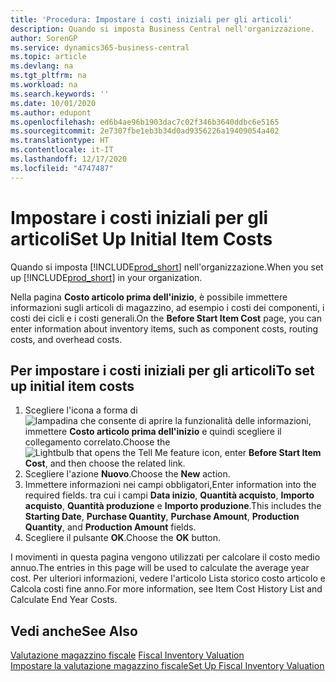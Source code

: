 ```yaml
---
title: 'Procedura: Impostare i costi iniziali per gli articoli'
description: Quando si imposta Business Central nell'organizzazione.
author: SorenGP
ms.service: dynamics365-business-central
ms.topic: article
ms.devlang: na
ms.tgt_pltfrm: na
ms.workload: na
ms.search.keywords: ''
ms.date: 10/01/2020
ms.author: edupont
ms.openlocfilehash: ed6b4ae96b1903dac7c02f346b3640ddbc6e5165
ms.sourcegitcommit: 2e7307fbe1eb3b34d0ad9356226a19409054a402
ms.translationtype: HT
ms.contentlocale: it-IT
ms.lasthandoff: 12/17/2020
ms.locfileid: "4747487"
---
```

# <a name="set-up-initial-item-costs"></a><span data-ttu-id="d1715-103">Impostare i costi iniziali per gli articoli</span><span class="sxs-lookup"><span data-stu-id="d1715-103">Set Up Initial Item Costs</span></span>
<span data-ttu-id="d1715-104">Quando si imposta [!INCLUDE[prod_short](../../includes/prod_short.md)] nell'organizzazione.</span><span class="sxs-lookup"><span data-stu-id="d1715-104">When you set up [!INCLUDE[prod_short](../../includes/prod_short.md)] in your organization.</span></span>  

<span data-ttu-id="d1715-105">Nella pagina **Costo articolo prima dell'inizio**, è possibile immettere informazioni sugli articoli di magazzino, ad esempio i costi dei componenti, i costi dei cicli e i costi generali.</span><span class="sxs-lookup"><span data-stu-id="d1715-105">On the **Before Start Item Cost** page, you can enter information about inventory items, such as component costs, routing costs, and overhead costs.</span></span>  

## <a name="to-set-up-initial-item-costs"></a><span data-ttu-id="d1715-106">Per impostare i costi iniziali per gli articoli</span><span class="sxs-lookup"><span data-stu-id="d1715-106">To set up initial item costs</span></span>  

1.  <span data-ttu-id="d1715-107">Scegliere l'icona a forma di ![lampadina che consente di aprire la funzionalità delle informazioni](../../media/ui-search/search_small.png "Informazioni sull'operazione che si desidera eseguire"), immettere **Costo articolo prima dell'inizio** e quindi scegliere il collegamento correlato.</span><span class="sxs-lookup"><span data-stu-id="d1715-107">Choose the ![Lightbulb that opens the Tell Me feature](../../media/ui-search/search_small.png "Tell me what you want to do") icon, enter **Before Start Item Cost**, and then choose the related link.</span></span>  
2.  <span data-ttu-id="d1715-108">Scegliere l'azione **Nuovo**.</span><span class="sxs-lookup"><span data-stu-id="d1715-108">Choose the **New** action.</span></span>  
3.  <span data-ttu-id="d1715-109">Immettere informazioni nei campi obbligatori,</span><span class="sxs-lookup"><span data-stu-id="d1715-109">Enter information into the required fields.</span></span> <span data-ttu-id="d1715-110">tra cui i campi **Data inizio**, **Quantità acquisto**, **Importo acquisto**, **Quantità produzione** e **Importo produzione**.</span><span class="sxs-lookup"><span data-stu-id="d1715-110">This includes the **Starting Date**, **Purchase Quantity**, **Purchase Amount**, **Production Quantity**, and **Production Amount** fields.</span></span>  
4.  <span data-ttu-id="d1715-111">Scegliere il pulsante **OK**.</span><span class="sxs-lookup"><span data-stu-id="d1715-111">Choose the **OK** button.</span></span>  

<span data-ttu-id="d1715-112">I movimenti in questa pagina vengono utilizzati per calcolare il costo medio annuo.</span><span class="sxs-lookup"><span data-stu-id="d1715-112">The entries in this page will be used to calculate the average year cost.</span></span> <span data-ttu-id="d1715-113">Per ulteriori informazioni, vedere l'articolo Lista storico costo articolo e Calcola costi fine anno.</span><span class="sxs-lookup"><span data-stu-id="d1715-113">For more information, see Item Cost History List and Calculate End Year Costs.</span></span>  

## <a name="see-also"></a><span data-ttu-id="d1715-114">Vedi anche</span><span class="sxs-lookup"><span data-stu-id="d1715-114">See Also</span></span>  
 <span data-ttu-id="d1715-115">[Valutazione magazzino fiscale](fiscal-inventory-valuation.md) </span><span class="sxs-lookup"><span data-stu-id="d1715-115">[Fiscal Inventory Valuation](fiscal-inventory-valuation.md) </span></span>  
 [<span data-ttu-id="d1715-116">Impostare la valutazione magazzino fiscale</span><span class="sxs-lookup"><span data-stu-id="d1715-116">Set Up Fiscal Inventory Valuation</span></span>](how-to-set-up-fiscal-inventory-valuation.md)   
